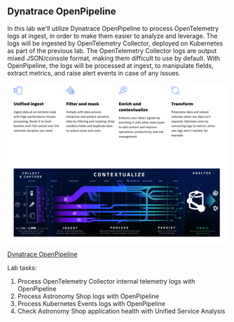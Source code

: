 ## Dynatrace OpenPipeline
In this lab we'll utilize Dynatrace OpenPipeline to process OpenTelemetry logs at ingest, in order to make them easier to analyze and leverage.  The logs will be ingested by OpenTelemetry Collector, deployed on Kubernetes as part of the previous lab.  The OpenTelemetry Collector logs are output mixed JSON/console format, making them difficult to use by default.  With OpenPipeline, the logs will be processed at ingest, to manipulate fields, extract metrics, and raise alert events in case of any issues.

![OpenPipeline](../../assets/images/dt_opp_mrkt_header.png)

[Dynatrace OpenPipeline](https://docs.dynatrace.com/docs/discover-dynatrace/platform/openpipeline/concepts/data-flow)

Lab tasks:
1. Process OpenTelemetry Collector internal telemetry logs with OpenPipeline
1. Process Astronomy Shop logs with OpenPipeline
1. Process Kubernetes Events logs with OpenPipeline
1. Check Astronomy Shop application health with Unified Service Analysis
